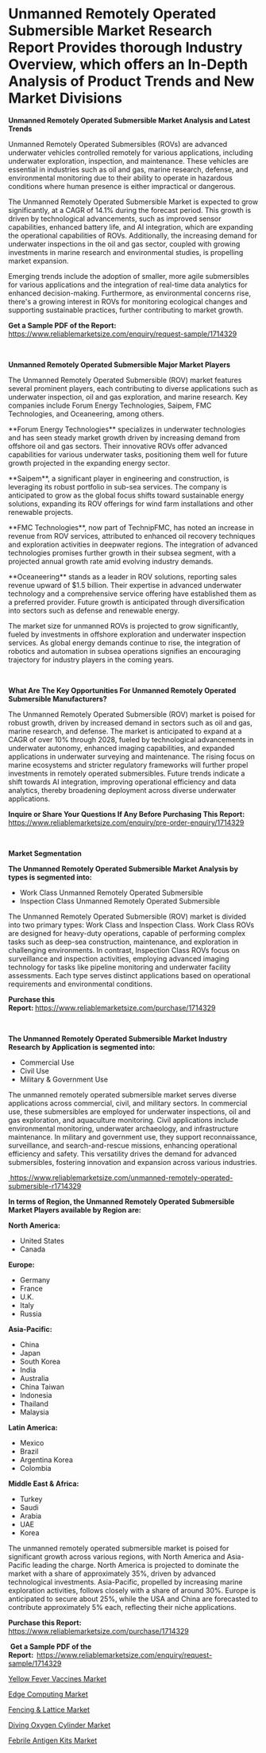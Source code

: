 <p><h1>Unmanned Remotely Operated Submersible Market Research Report Provides thorough Industry Overview, which offers an In-Depth Analysis of Product Trends and New Market Divisions</h1></p><p><strong>Unmanned Remotely Operated Submersible Market Analysis and Latest Trends</strong></p>
<p><p>Unmanned Remotely Operated Submersibles (ROVs) are advanced underwater vehicles controlled remotely for various applications, including underwater exploration, inspection, and maintenance. These vehicles are essential in industries such as oil and gas, marine research, defense, and environmental monitoring due to their ability to operate in hazardous conditions where human presence is either impractical or dangerous.</p><p>The Unmanned Remotely Operated Submersible Market is expected to grow significantly, at a CAGR of 14.1% during the forecast period. This growth is driven by technological advancements, such as improved sensor capabilities, enhanced battery life, and AI integration, which are expanding the operational capabilities of ROVs. Additionally, the increasing demand for underwater inspections in the oil and gas sector, coupled with growing investments in marine research and environmental studies, is propelling market expansion. </p><p>Emerging trends include the adoption of smaller, more agile submersibles for various applications and the integration of real-time data analytics for enhanced decision-making. Furthermore, as environmental concerns rise, there's a growing interest in ROVs for monitoring ecological changes and supporting sustainable practices, further contributing to market growth.</p></p>
<p><strong>Get a Sample PDF of the Report:&nbsp;</strong> <a href="https://www.reliablemarketsize.com/enquiry/request-sample/1714329?utm_campaign=1261&utm_medium=2&utm_source=Github&utm_content=ia&utm_term=22102024&utm_id=unmanned-remotely-operated-submersible">https://www.reliablemarketsize.com/enquiry/request-sample/1714329</a></p>
<p>&nbsp;</p>
<p><strong>Unmanned Remotely Operated Submersible Major Market Players</strong></p>
<p><p>The Unmanned Remotely Operated Submersible (ROV) market features several prominent players, each contributing to diverse applications such as underwater inspection, oil and gas exploration, and marine research. Key companies include Forum Energy Technologies, Saipem, FMC Technologies, and Oceaneering, among others.</p><p>**Forum Energy Technologies** specializes in underwater technologies and has seen steady market growth driven by increasing demand from offshore oil and gas sectors. Their innovative ROVs offer advanced capabilities for various underwater tasks, positioning them well for future growth projected in the expanding energy sector.</p><p>**Saipem**, a significant player in engineering and construction, is leveraging its robust portfolio in sub-sea services. The company is anticipated to grow as the global focus shifts toward sustainable energy solutions, expanding its ROV offerings for wind farm installations and other renewable projects.</p><p>**FMC Technologies**, now part of TechnipFMC, has noted an increase in revenue from ROV services, attributed to enhanced oil recovery techniques and exploration activities in deepwater regions. The integration of advanced technologies promises further growth in their subsea segment, with a projected annual growth rate amid evolving industry demands.</p><p>**Oceaneering** stands as a leader in ROV solutions, reporting sales revenue upward of $1.5 billion. Their expertise in advanced underwater technology and a comprehensive service offering have established them as a preferred provider. Future growth is anticipated through diversification into sectors such as defense and renewable energy.</p><p>The market size for unmanned ROVs is projected to grow significantly, fueled by investments in offshore exploration and underwater inspection services. As global energy demands continue to rise, the integration of robotics and automation in subsea operations signifies an encouraging trajectory for industry players in the coming years.</p></p>
<p>&nbsp;</p>
<p><strong>What Are The Key Opportunities For Unmanned Remotely Operated Submersible Manufacturers?</strong></p>
<p><p>The Unmanned Remotely Operated Submersible (ROV) market is poised for robust growth, driven by increased demand in sectors such as oil and gas, marine research, and defense. The market is anticipated to expand at a CAGR of over 10% through 2028, fueled by technological advancements in underwater autonomy, enhanced imaging capabilities, and expanded applications in underwater surveying and maintenance. The rising focus on marine ecosystems and stricter regulatory frameworks will further propel investments in remotely operated submersibles. Future trends indicate a shift towards AI integration, improving operational efficiency and data analytics, thereby broadening deployment across diverse underwater applications.</p></p>
<p><strong>Inquire or Share Your Questions If Any Before Purchasing This Report:</strong> <a href="https://www.reliablemarketsize.com/enquiry/pre-order-enquiry/1714329?utm_campaign=1261&utm_medium=2&utm_source=Github&utm_content=ia&utm_term=22102024&utm_id=unmanned-remotely-operated-submersible">https://www.reliablemarketsize.com/enquiry/pre-order-enquiry/1714329</a></p>
<p>&nbsp;</p>
<p><strong>Market Segmentation</strong></p>
<p><strong>The Unmanned Remotely Operated Submersible Market Analysis by types is segmented into:</strong></p>
<p><ul><li>Work Class Unmanned Remotely Operated Submersible</li><li>Inspection Class Unmanned Remotely Operated Submersible</li></ul></p>
<p><p>The Unmanned Remotely Operated Submersible (ROV) market is divided into two primary types: Work Class and Inspection Class. Work Class ROVs are designed for heavy-duty operations, capable of performing complex tasks such as deep-sea construction, maintenance, and exploration in challenging environments. In contrast, Inspection Class ROVs focus on surveillance and inspection activities, employing advanced imaging technology for tasks like pipeline monitoring and underwater facility assessments. Each type serves distinct applications based on operational requirements and environmental conditions.</p></p>
<p><strong>Purchase this Report:&nbsp;</strong><a href="https://www.reliablemarketsize.com/purchase/1714329?utm_campaign=1261&utm_medium=2&utm_source=Github&utm_content=ia&utm_term=22102024&utm_id=unmanned-remotely-operated-submersible">https://www.reliablemarketsize.com/purchase/1714329</a></p>
<p>&nbsp;</p>
<p><strong>The Unmanned Remotely Operated Submersible Market Industry Research by Application is segmented into:</strong></p>
<p><ul><li>Commercial Use</li><li>Civil Use</li><li>Military & Government Use</li></ul></p>
<p><p>The unmanned remotely operated submersible market serves diverse applications across commercial, civil, and military sectors. In commercial use, these submersibles are employed for underwater inspections, oil and gas exploration, and aquaculture monitoring. Civil applications include environmental monitoring, underwater archaeology, and infrastructure maintenance. In military and government use, they support reconnaissance, surveillance, and search-and-rescue missions, enhancing operational efficiency and safety. This versatility drives the demand for advanced submersibles, fostering innovation and expansion across various industries.</p></p>
<p><a href="https://www.reliablemarketsize.com/unmanned-remotely-operated-submersible-r1714329?utm_campaign=1261&utm_medium=2&utm_source=Github&utm_content=ia&utm_term=22102024&utm_id=unmanned-remotely-operated-submersible">&nbsp;https://www.reliablemarketsize.com/unmanned-remotely-operated-submersible-r1714329</a></p>
<p><strong>In terms of Region, the Unmanned Remotely Operated Submersible Market Players available by Region are:</strong></p>
<p>
    <p> <strong> North America: </strong>
        <ul>
            <li>United States</li>
            <li>Canada</li>
        </ul>
        </p> 
    <p> <strong> Europe: </strong>
        <ul>
            <li>Germany</li>
            <li>France</li>
            <li>U.K.</li>
            <li>Italy</li>
            <li>Russia</li>
        </ul>
        </p> 
    <p> <strong> Asia-Pacific: </strong>
        <ul>
            <li>China</li>
            <li>Japan</li>
            <li>South Korea</li>
            <li>India</li>
            <li>Australia</li>
            <li>China Taiwan</li>
            <li>Indonesia</li>
            <li>Thailand</li>
            <li>Malaysia</li>
        </ul>
        </p> 
    <p> <strong> Latin America: </strong>
        <ul>
            <li>Mexico</li>
            <li>Brazil</li>
            <li>Argentina Korea</li>
            <li>Colombia</li>
        </ul>
        </p> 
    <p> <strong> Middle East & Africa: </strong>
        <ul>
            <li>Turkey</li>
            <li>Saudi</li>
            <li>Arabia</li>
            <li>UAE</li>
            <li>Korea</li>
        </ul>
    </p>
    </p>
<p><p>The unmanned remotely operated submersible market is poised for significant growth across various regions, with North America and Asia-Pacific leading the charge. North America is projected to dominate the market with a share of approximately 35%, driven by advanced technological investments. Asia-Pacific, propelled by increasing marine exploration activities, follows closely with a share of around 30%. Europe is anticipated to secure about 25%, while the USA and China are forecasted to contribute approximately 5% each, reflecting their niche applications.</p></p>
<p><strong>Purchase this Report: </strong><a href="https://www.reliablemarketsize.com/purchase/1714329?utm_campaign=1261&utm_medium=2&utm_source=Github&utm_content=ia&utm_term=22102024&utm_id=unmanned-remotely-operated-submersible">https://www.reliablemarketsize.com/purchase/1714329</a></p>
<p>&nbsp;<strong>Get a Sample PDF of the Report:&nbsp;&nbsp;</strong><a href="https://www.reliablemarketsize.com/enquiry/request-sample/1714329?utm_campaign=1261&utm_medium=2&utm_source=Github&utm_content=ia&utm_term=22102024&utm_id=unmanned-remotely-operated-submersible">https://www.reliablemarketsize.com/enquiry/request-sample/1714329</a></p>
<p><strong></strong></p>
<p><p><a href="https://www.linkedin.com/pulse/yellow-fever-vaccines-market-forecasts-trends-impact-fi5hc?utm_campaign=1261&utm_medium=2&utm_source=Github&utm_content=ia&utm_term=22102024&utm_id=unmanned-remotely-operated-submersible">Yellow Fever Vaccines Market</a></p><p><a href="https://www.linkedin.com/pulse/edge-computing-market-size-share-analysis-growth-trends-forecast-nmrxf?utm_campaign=1261&utm_medium=2&utm_source=Github&utm_content=ia&utm_term=22102024&utm_id=unmanned-remotely-operated-submersible">Edge Computing Market</a></p><p><a href="https://github.com/pizolina/Market-Research-Report-List-6/blob/main/fencing-lattice-market.md?utm_campaign=1261&utm_medium=2&utm_source=Github&utm_content=ia&utm_term=22102024&utm_id=unmanned-remotely-operated-submersible">Fencing & Lattice Market</a></p><p><a href="https://issuu.com/reportprime-2/docs/diving-oxygen-cylinder-market-size-_e7570c7691b511?utm_campaign=1261&utm_medium=2&utm_source=Github&utm_content=ia&utm_term=22102024&utm_id=unmanned-remotely-operated-submersible">Diving Oxygen Cylinder Market</a></p><p><a href="https://github.com/fletaw9bs/Market-Research-Report-List-1/blob/main/febrile-antigen-kits-market.md?utm_campaign=1261&utm_medium=2&utm_source=Github&utm_content=ia&utm_term=22102024&utm_id=unmanned-remotely-operated-submersible">Febrile Antigen Kits Market</a></p></p>